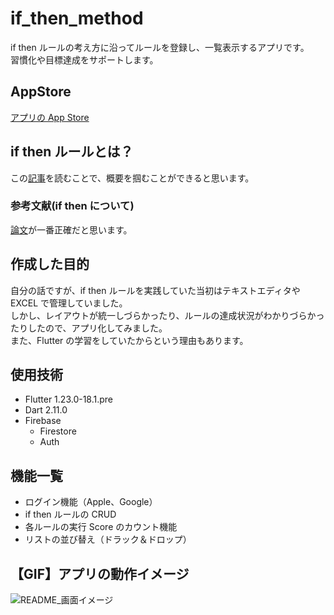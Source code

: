 # if_then_method

if then ルールの考え方に沿ってルールを登録し、一覧表示するアプリです。  
習慣化や目標達成をサポートします。

## AppStore

[アプリの App Store](https://apps.apple.com/jp/app/if-then-%E3%83%A1%E3%82%BD%E3%83%83%E3%83%89/id1547511045)

## if then ルールとは？

この[記事](https://news.mynavi.jp/article/20200908-1257427/)を読むことで、概要を掴むことができると思います。

### 参考文献(if then について)

[論文](https://cancercontrol.cancer.gov/sites/default/files/2020-06/goal_intent_attain.pdf)が一番正確だと思います。

## 作成した目的

自分の話ですが、if then ルールを実践していた当初はテキストエディタや EXCEL で管理していました。  
しかし、レイアウトが統一しづらかったり、ルールの達成状況がわかりづらかったりしたので、アプリ化してみました。  
また、Flutter の学習をしていたからという理由もあります。

## 使用技術

- Flutter 1.23.0-18.1.pre
- Dart 2.11.0
- Firebase
  - Firestore
  - Auth

## 機能一覧

- ログイン機能（Apple、Google）
- if then ルールの CRUD
- 各ルールの実行 Score のカウント機能
- リストの並び替え（ドラック＆ドロップ）

## 【GIF】アプリの動作イメージ

![README_画面イメージ](https://user-images.githubusercontent.com/38233307/130701340-b28867f9-e640-4a9a-ba7b-8b6a54ca373e.gif)
